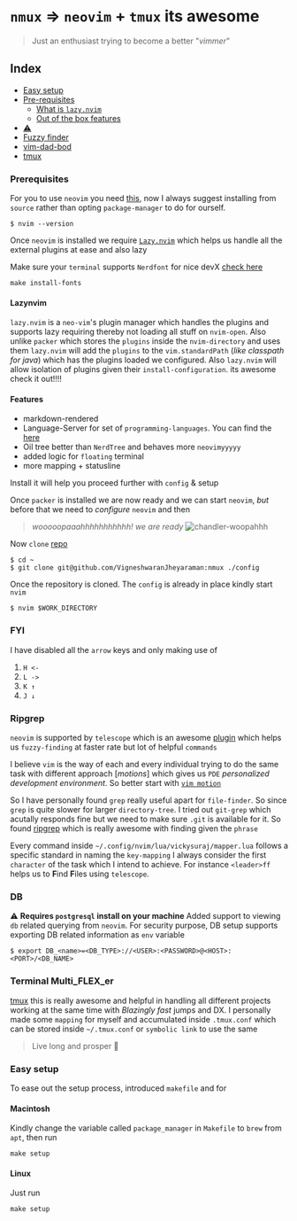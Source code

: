 # `nmux` => `neovim` + `tmux` its awesome

> Just an enthusiast trying to become a better "_vimmer_"

## Index
* [Easy setup](#easy-setup)
* [Pre-requisites](#prerequisites)
  * [What is `lazy.nvim`](#lazy-nvim)
  * [Out of the box features](#features)
* [:warning:](#fyi)
* [Fuzzy finder](#ripgrep)
* [vim-dad-bod](#db)
* [tmux](#terminal-multipFLEXer)

### Prerequisites

For you to use `neovim` you need [this](https://github.com/neovim/neovim), now I
always suggest installing from `source` rather than opting `package-manager` to do for ourself.

```shell
$ nvim --version
```

Once `neovim` is installed we require [`Lazy.nvim`](https://github.com/folke/lazy.nvim) which helps
us handle all the external plugins at ease and also lazy

Make sure your `terminal` supports `Nerdfont` for nice devX [check here](https://www.nerdfonts.com/)

```shell
make install-fonts 
```

#### Lazynvim

`lazy.nvim` is a `neo-vim`'s plugin manager which handles the plugins and supports lazy requiring thereby
not loading all stuff on `nvim-open`. Also unlike `packer` which stores the `plugins` inside the `nvim-directory` and uses them
`lazy.nvim` will add the `plugins` to the `vim.standardPath` (_like classpath for java_)
which has the plugins loaded we configured. Also `lazy.nvim` will allow isolation of
plugins given their `install-configuration`. its awesome check it out!!!!

#### Features
* markdown-rendered
* Language-Server for set of `programming-languages`. You can find the [here](https://github.com/VigneshwaranJheyaraman/nmux/blob/master/lua/vickysuraj/utils/)
* Oil tree better than `NerdTree` and behaves more `neovimyyyyy`
* added logic for `floating` terminal
* more mapping + statusline

Install it will help you proceed further with `config` & setup

Once `packer` is installed we are now ready and we can start `neovim`, _but_ before that we
need to _configure_ `neovim` and then
> _wooooopaaahhhhhhhhhhh! we are ready_
![chandler-woopahhh](https://tenor.com/bVOnw.gif)

Now `clone` [repo](https://github.com/VigneshwaranJheyaraman/nmux)

```shell
$ cd ~
$ git clone git@github.com/VigneshwaranJheyaraman:nmux ./config 
```

Once the repository is cloned. The `config` is already in place kindly start `nvim`

```shell
$ nvim $WORK_DIRECTORY
```

### FYI
I have disabled all the `arrow` keys and only making use of
1. `H <-`
2. `L ->`
3. `K ↑`
4. `J ↓`

### Ripgrep

`neovim` is supported by `telescope` which is an awesome [plugin](https://github.com/nvim-telescope/telescope.nvim) which
helps us `fuzzy-finding` at faster rate but lot of helpful `commands`

I believe `vim` is the way of each and every individual trying to do the same task with different
approach [_motions_] which gives us `PDE` _personalized development environment_. So better start with [`vim motion`](https://neovim.io/doc/user/motion.html)

So I have personally found `grep` really useful apart for `file-finder`. So since `grep` is quite slower for larger `directory-tree`.
I tried out `git-grep` which acutally responds fine but we need to make sure `.git` is available for it. So found [ripgrep](https://github.com/BurntSushi/ripgrep)
which is really awesome with finding given the `phrase`

Every command inside `~/.config/nvim/lua/vickysuraj/mapper.lua` follows a specific standard in naming the `key-mapping`
I always consider the first `character` of the task which I intend to achieve. For instance `<leader>ff` helps us to **F**ind **F**iles using `telescope`.

### DB
:warning: **Requires `postgresql` install on your machine**
Added support to viewing `db` related querying from `neovim`. For security purpose, DB setup supports exporting DB related information as `env`
variable
 
```shell
$ export DB_<name>=<DB_TYPE>://<USER>:<PASSWORD>@<HOST>:<PORT>/<DB_NAME>
```

### Terminal Multi_FLEX_er

[tmux](https://github.com/tmux/tmux/wiki) this is really awesome and helpful in handling all different projects
working at the same time with _Blazingly fast_ jumps and DX. I personally made some `mapping` for myself and accumulated inside `.tmux.conf`
which can be stored inside `~/.tmux.conf` or `symbolic link` to use the same

> Live long and prosper :vulcan_salute:

### Easy setup

To ease out the setup process, introduced `makefile` and for

#### Macintosh

Kindly change the variable called `package_manager` in `Makefile` to `brew` from `apt`, then run

```shell
make setup
```

#### Linux

Just run

```shell
make setup
```

